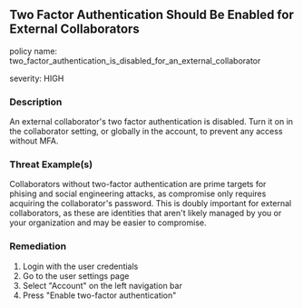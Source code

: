 
## Two Factor Authentication Should Be Enabled for External Collaborators
policy name: two_factor_authentication_is_disabled_for_an_external_collaborator

severity: HIGH

### Description
An external collaborator's two factor authentication is disabled. Turn it on in the collaborator setting, or globally in the account, to prevent any access without MFA.

### Threat Example(s)
Collaborators without two-factor authentication are prime targets for phising and social engineering attacks, as compromise only requires acquiring the collaborator's password.
This is doubly important for external collaborators, as these are identities that aren't likely managed by you or your organization and may be easier to compromise.



### Remediation
1. Login with the user credentials
2. Go to the user settings page
3. Select "Account" on the left navigation bar
4. Press "Enable two-factor authentication"


